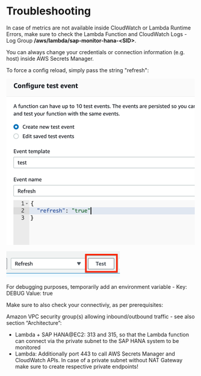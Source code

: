 # Troubleshooting

In case of metrics are not available inside CloudWatch or Lambda Runtime Errors, make sure to check the Lambda Function and CloudWatch Logs - Log Group **/aws/lambda/sap-monitor-hana-\<SID\>**.

You can always change your credentials or connection information (e.g. host) inside AWS Secrets Manager.

To force a config reload, simply pass the string "refresh":

![Imgur](../assets/tr1.png)

![Imgur](../assets/tr2.png)

For debugging purposes, temporarily add an environment variable - Key: DEBUG Value: true

Make sure to also check your connectiviy, as per prerequisites:

Amazon VPC security group(s) allowing inbound/outbound traffic - see also section “Architecture”:
- Lambda + SAP HANA@EC2: 3<instanceID>13 and 3<instanceID>15, so that the Lambda function can connect via the private subnet to the SAP HANA system to be monitored
- Lambda: Additionally port 443 to call AWS Secrets Manager and CloudWatch APIs. In case of a private subnet without NAT Gateway make sure to create respective private endpoints!
